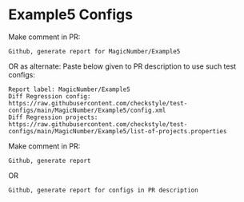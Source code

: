 # Example5 Configs
Make comment in PR:
```
Github, generate report for MagicNumber/Example5
```
OR as alternate:
Paste below given to PR description to use such test configs:
```
Report label: MagicNumber/Example5
Diff Regression config: https://raw.githubusercontent.com/checkstyle/test-configs/main/MagicNumber/Example5/config.xml
Diff Regression projects: https://raw.githubusercontent.com/checkstyle/test-configs/main/MagicNumber/Example5/list-of-projects.properties
```
Make comment in PR:
```
Github, generate report
```
OR
```
Github, generate report for configs in PR description
```
